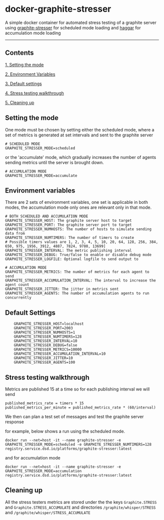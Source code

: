 # docker-graphite-stresser

A simple docker container for automated stress testing of a graphite server using 
[graphite-stresser](https://github.com/feangulo/graphite-stresser.git) for scheduled mode loading and
[haggar](https://github.com/gorsuch/haggar.git) for accumulation mode loading


----------------
## Contents

[1. Setting the mode](#setting-the-mode)

[2. Environment Variables](#environment-variables)

[3. Default settings](#default-settings)

[4. Stress testing walkthrough](#stress-testing-walkthrough)

[5. Cleaning up](#cleaning-up)

## Setting the mode

One mode must be chosen by setting either the scheduled mode, where a set of metrics is generated at
set intervals and sent to the graphite server

	# SCHEDULED MODE
	GRAPHITE_STRESSER_MODE=scheduled
	
or the 'accumulate' mode, which gradually increases the number of agents sending metrics until the
server is brought down.
	
	# ACCUMULATION MODE
	GRAPHITE_STRESSER_MODE=accumulate
			
## Environment variables

There are 2 sets of environment variables, one set is applicable in both modes, the accumulation
mode only ones are relevant only in that mode.

	# BOTH SCHEDULED AND ACCUMULATION MODE
    GRAPHITE_STRESSER_HOST: The graphite server host to target
    GRAPHITE_STRESSER_PORT: The graphite server port to target
    GRAPHITE_STRESSER_NUMHOSTS: The number of hosts to simulate sending data from
    GRAPHITE_STRESSER_NUMTIMERS: The number of timers to create 
    # Possible timers values are 1, 2, 3, 4, 5, 10, 20, 64, 128, 256, 384, 650, 975, 1956, 3912, 4887, 7824, 9780, 13699]
    GRAPHITE_STRESSER_INTERVAL: The metric publishing interval
    GRAPHITE_STRESSER_DEBUG: True/false to enable or disable debug mode
    GRAPHITE_STRESSER_LOGFILE: Optional logfile to send output to

	# ACCUMULATION MODE
	GRAPHITE_STRESSER_METRICS: The number of metrics for each agent to send
	GRAPHITE_STRESSER_ACCUMULATION_INTERVAL: The interval to increase the agent count
	GRAPHITE_STRESSER_JITTER: The jitter in metrics sent
    GRAPHITE_STRESSER_AGENTS: The number of accumulation agents to run concurrently

## Default Settings

	    GRAPHITE_STRESSER_HOST=localhost   
	    GRAPHITE_STRESSER_PORT=2003 
	    GRAPHITE_STRESSER_NUMHOSTS=1   
	    GRAPHITE_STRESSER_NUMTIMERS=128   
	    GRAPHITE_STRESSER_INTERVAL=10  
	    GRAPHITE_STRESSER_DEBUG=false 
	    GRAPHITE_STRESSER_METRICS=10000
	    GRAPHITE_STRESSER_ACCUMULATION_INTERVAL=10
	    GRAPHITE_STRESSER_JITTER=10
	    GRAPHITE_STRESSER_AGENTS=100   
	    
## Stress testing walkthrough

Metrics are published 15 at a time so for each publishing interval we will send

	published_metrics_rate = timers * 15
	published_metrics_per_minute = published_metrics_rate * (60/interval)
	
We then can plan a test set of messages and test the graphite server response

for example, below shows a run using the scheduled mode.

	docker run --net=host -it --name graphite-stresser -e GRAPHITE_STRESSER_MODE=scheduled -e GRAPHITE_STRESSER_NUMTIMERS=128 registry.service.dsd.io/platforms/graphite-stresser:latest 

and for accumulation mode

	docker run --net=host -it --name graphite-stresser -e GRAPHITE_STRESSER_MODE=accumulation registry.service.dsd.io/platforms/graphite-stresser:latest 

## Cleaning up

All the stress testers metrics are stored under the the keys ``Graphite.STRESS`` and ``Graphite.STRESS_ACCUMULATE`` and directories ``/graphite/whisper/STRESS`` and ``/graphite/whisper/STRESS_ACCUMULATE``

